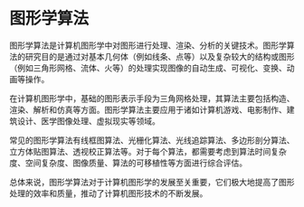 # 图形学算法

图形学算法是计算机图形学中对图形进行处理、渲染、分析的关键技术。图形学算法的研究目的是通过对基本几何体（例如线条、点等）以及复杂较大的结构或图形（例如三角形网格、流体、火等）的处理实现图像的自动生成、可视化、变换、动画等操作。

在计算机图形学中，基础的图形表示手段为三角网格处理，其算法主要包括构造、渲染、解析和仿真等方面。图形学算法主要应用于诸如计算机游戏、电影制作、建筑设计、医学图像处理、虚拟现实等领域。

常见的图形学算法有线框图算法、光栅化算法、光线追踪算法、多边形剖分算法、立方体贴图算法、透视校正算法等。对于每个算法，都需要考虑到算法时间复杂度、空间复杂度、图像质量、算法的可移植性等方面进行综合评估。

总体来说，图形学算法对于计算机图形学的发展至关重要，它们极大地提高了图形处理的效率和质量，推动了计算机图形技术的不断发展。